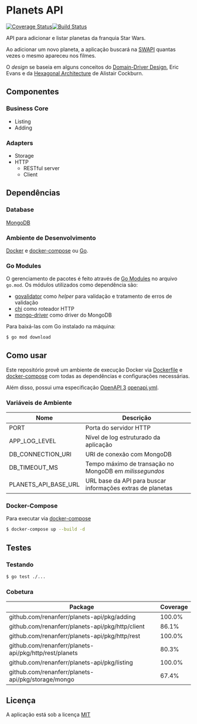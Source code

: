 # Planets API

[![Coverage Status](https://coveralls.io/repos/github/renanferr/planets-api/badge.svg?branch=master)](https://coveralls.io/github/renanferr/planets-api?branch=master)[![Build Status](https://travis-ci.org/renanferr/planets-api.svg?branch=master)](https://travis-ci.org/renanferr/planets-api) 

API para adicionar e listar planetas da franquia Star Wars.

Ao adicionar um novo planeta, a aplicação buscará na [SWAPI](https://swapi.dev/) quantas vezes o mesmo apareceu nos filmes.

O _design_ se baseia em alguns conceitos do [Domain-Driver Design](https://www.amazon.com.br/Domain-Driven-Design-Eric-Evans/dp/8550800651),
Eric Evans e da [Hexagonal Architecture](https://fideloper.com/hexagonal-architecture) de Alistair Cockburn.

## Componentes

### Business Core
- Listing
- Adding

### Adapters
- Storage
- HTTP
  - RESTful server
  - Client
  
## Dependências

### Database
[MongoDB](https://docs.mongodb.com/v4.2/)

### Ambiente de Desenvolvimento
[Docker](https://docs.docker.com/) e [docker-compose](https://docs.docker.com/compose/) ou [Go](https://golang.org/).

### Go Modules
O gerenciamento de pacotes é feito através de [Go Modules](https://blog.golang.org/using-go-modules) no arquivo `go.mod`. Os módulos utilizados como dependência são:

- [govalidator](github.com/asaskevich/govalidator) como _helper_ para validação e tratamento de erros de validação
- [chi](github.com/go-chi/chi) como roteador HTTP
- [mongo-driver](go.mongodb.org/mongo-driver) como driver do MongoDB

Para baixá-las com Go instalado na máquina:
```bash
$ go mod download
```

## Como usar

Este repositório provê um ambiente de execução Docker via [Dockerfile](Dockerfile) e [docker-compose](docker-compose.yml) com todas as dependências e configurações necessárias.

Além disso, possui uma especificação [OpenAPI 3](https://swagger.io/specification/)
 [openapi.yml](openapi.yml).

### Variáveis de Ambiente

| Nome                      | Descrição                                 |
|---------------------------|-------------------------------------------|
| PORT                        | Porta do servidor HTTP                    |
| APP_LOG_LEVEL             | Nível de log estruturado da aplicação     |
| DB_CONNECTION_URI         | URI de conexão com MongoDB                |
| DB_TIMEOUT_MS             | Tempo máximo de transação no MongoDB em *milissegundos*|
| PLANETS_API_BASE_URL      | URL base da API para buscar informações extras de planetas|

### Docker-Compose

Para executar via [docker-compose](https://docs.docker.com/compose/)

```bash
$ docker-compose up --build -d
```

## Testes

### Testando
```bash
$ go test ./...
```

### Cobetura

| Package                                                          | Coverage  |
|------------------------------------------------------------------|-----------|
| github.com/renanferr/planets-api/pkg/adding	           | 100.0%    |
| github.com/renanferr/planets-api/pkg/http/client       | 86.1%     |
| github.com/renanferr/planets-api/pkg/http/rest         | 100.0%    |
| github.com/renanferr/planets-api/pkg/http/rest/planets | 80.3%     |
| github.com/renanferr/planets-api/pkg/listing	       | 100.0%    |
| github.com/renanferr/planets-api/pkg/storage/mongo	   | 67.4%     |


## Licença
 A aplicação está sob a licença [MIT](https://choosealicense.com/licenses/mit/)
 